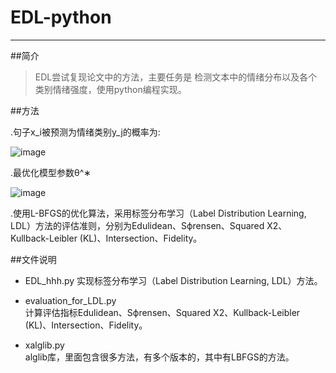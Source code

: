 # EDL-python

------

##简介
> EDL尝试复现论文[<Emotion Distribution Learning from Texts>](http://www.emnlp2016.net/accepted-papers.html)中的方法，主要任务是
检测文本中的情绪分布以及各个类别情绪强度，使用python编程实现。

##方法

.句子x_i被预测为情绪类别y_j的概率为:

![image](https://github.com/hehuihui1994/EDL-python/blob/master/images/1.png)

.最优化模型参数θ^∗

![image](https://github.com/hehuihui1994/EDL-python/blob/master/images/2.png)

.使用L-BFGS的优化算法，采用标签分布学习（Label Distribution Learning, LDL）方法的评估准则，分别为Edulidean、Sϕrensen、Squared X2、Kullback-Leibler (KL)、Intersection、Fidelity。

##文件说明
  
* EDL_hhh.py
  实现标签分布学习（Label Distribution Learning, LDL）方法。
  
* evaluation_for_LDL.py<br>
  计算评估指标Edulidean、Sϕrensen、Squared X2、Kullback-Leibler (KL)、Intersection、Fidelity。
  
* xalglib.py<br>
  alglib库，里面包含很多方法，有多个版本的，其中有LBFGS的方法。
